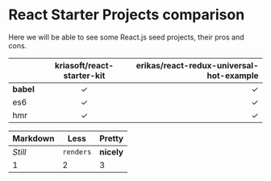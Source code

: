 # React Starter Projects comparison
Here we will be able to see some React.js seed projects, their pros and cons.

|               | kriasoft/react-starter-kit | erikas/react-redux-universal-hot-example|
| ------------- |:--------------------------:| ---------------------------------------:|
| **babel**     |           ✓                | ✓                                      |
| es6           |✓                 |    ✓                                   |
| hmr           | ✓                   |  ✓                                     |












Markdown | Less | Pretty
--- | --- | ---
*Still* | `renders` | **nicely**
1 | 2 | 3
